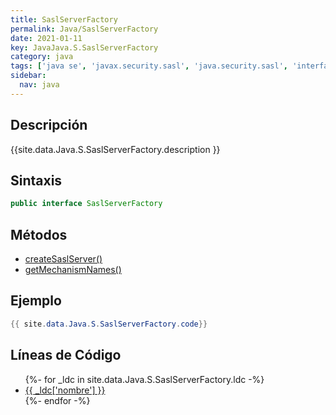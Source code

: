 ```yaml
---
title: SaslServerFactory
permalink: Java/SaslServerFactory
date: 2021-01-11
key: JavaJava.S.SaslServerFactory
category: java
tags: ['java se', 'javax.security.sasl', 'java.security.sasl', 'interface java', 'Java 1.5']
sidebar: 
  nav: java
---
```


## Descripción
{{site.data.Java.S.SaslServerFactory.description }}

## Sintaxis
~~~java
public interface SaslServerFactory
~~~

## Métodos
* [createSaslServer()](/Java/SaslServerFactory/createSaslServer)
* [getMechanismNames()](/Java/SaslServerFactory/getMechanismNames)

## Ejemplo
~~~java
{{ site.data.Java.S.SaslServerFactory.code}}
~~~

## Líneas de Código
<ul>
{%- for _ldc in site.data.Java.S.SaslServerFactory.ldc -%}
   <li>
       <a href="{{_ldc['url'] }}">{{ _ldc['nombre'] }}</a>
   </li>
{%- endfor -%}
</ul>
